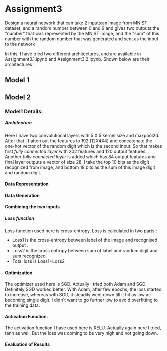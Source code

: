 # Assignment3
Design a neural network that can take 2 inputs:an image from MNIST dataset, and a random number between 0 and 9 and gives two outputs:the "number" that was represented by the MNIST image, and the "sum" of this number with the random number that was generated and sent as the input to the network

In this, I have tried two different architectures, and are available in Assignment3.1.ipynb and Assignment3.2.ipynb. Shown below are their architectures :

## Model 1
## Model 2
### Model1 Details:
##### Architecture 
Here I have two convolutional layers with 5 X 5 kernel size and maxpool2d. After that I flatten out the features to 192 (12X4X4) and 
concatenate the one-hot vector of the random digit which is the second input. So that makes first *fully connected layer* with 202 features and 
120 output features. Another *fully connected layer* is added which has 84 output features and final layer outputs a vector of size 28. 
I take the top 10 bits as the  digit recognized from image, and bottom 18 bits as the sum of this image digit and random digit.
#### Data Representation
#### Data Generation
#### Combining the two inputs
##### Loss function
Loss function used here is cross-entropy. Loss is calculated in two parts : 
* Loss1 is the cross-entropy between label of the image and recognised output .
* Loss2 is the cross entropy between sum of label and random digit and sum recognized.
* Total loss is Loss1+Loss2
#### Optimization
The optimizer used here is SGD. Actually I tried both Adam and SGD. Definitely SGD worked better. With Adam, after few epochs, the loss started to increase, whereas with SGD, it steadily went down till it hit as low as becoming single digit. I didn't want to go further low to avoid overfitting to the training data.
#### Activation Function.
The activation function I have used here is RELU. Actually again here I tried, tanh as well. But the loss was coming to be very high and not going down.
#### Evaluation of Results
